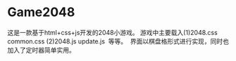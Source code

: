 # Game2048
这是一款基于html+css+js开发的2048小游戏。
游戏中主要载入(1)2048.css common.css
  (2)2048.js update.js
  等等。
  界面以棋盘格形式进行实现，同时也加入了定时器简单实用。
